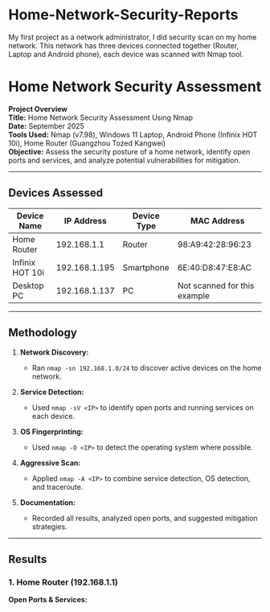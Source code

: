 # Home-Network-Security-Reports
My first project as a network administrator, I did security scan on my home network. This network has three devices connected together (Router, Laptop and Android phone), each device was scanned with Nmap tool.

# Home Network Security Assessment

**Project Overview**  
**Title:** Home Network Security Assessment Using Nmap  
**Date:** September 2025  
**Tools Used:** Nmap (v7.98), Windows 11 Laptop, Android Phone (Infinix HOT 10i), Home Router (Guangzhou Tozed Kangwei)  
**Objective:** Assess the security posture of a home network, identify open ports and services, and analyze potential vulnerabilities for mitigation.

---

## Devices Assessed

| Device Name       | IP Address     | Device Type | MAC Address                        |
|------------------|---------------|-------------|-----------------------------------|
| Home Router      | 192.168.1.1   | Router      | 98:A9:42:28:96:23                 |
| Infinix HOT 10i  | 192.168.1.195 | Smartphone  | 6E:40:D8:47:E8:AC                  |
| Desktop PC       | 192.168.1.137 | PC          | Not scanned for this example       |

---

## Methodology

1. **Network Discovery:**  
   - Ran `nmap -sn 192.168.1.0/24` to discover active devices on the home network.

2. **Service Detection:**  
   - Used `nmap -sV <IP>` to identify open ports and running services on each device.

3. **OS Fingerprinting:**  
   - Used `nmap -O <IP>` to detect the operating system where possible.

4. **Aggressive Scan:**  
   - Applied `nmap -A <IP>` to combine service detection, OS detection, and traceroute.

5. **Documentation:**  
   - Recorded all results, analyzed open ports, and suggested mitigation strategies.

---

## Results

### 1. Home Router (192.168.1.1)
**Open Ports & Services:**
